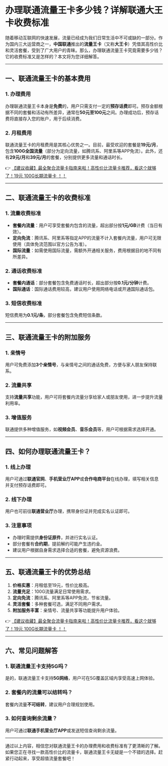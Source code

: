 # 办理联通流量王卡多少钱？详解联通大王卡收费标准

随着移动互联网的快速发展，流量已经成为我们日常生活中不可或缺的一部分。作为国内三大运营商之一，**中国联通**推出的**流量王卡**（又称**大王卡**）凭借其高性价比和灵活套餐，受到了广大用户的青睐。那么，办理联通流量王卡究竟需要多少钱？它的收费标准又是怎样的？本文将为您详细解答。

---

## 一、联通流量王卡的基本费用

### 1. 办理费用
办理联通流量王卡本身是**免费**的，用户只需支付一定的**预存话费**即可。预存金额根据不同的套餐和活动有所差异，通常在**50元至100元**之间。办理成功后，预存话费将直接存入您的账户，用于后续消费。

### 2. 月租费用
联通流量王卡的月租费用是其核心优势之一。目前，最受欢迎的套餐是**19元/月**，包含**100G全国流量**（部分为定向流量，如腾讯系、阿里系等APP免流）。此外，还有**29元/月**和**39元/月**的套餐，分别提供更多流量和通话时长。

👉 [【建议收藏】最全聚合流量卡指南来啦！高性价比流量卡推荐，看这个就够了！19元 100G长期流量卡 ！！](https://bit.ly/Liuliangka)

---

## 二、联通流量王卡的收费标准

### 1. 流量收费标准
- **套餐内流量**：用户可享受套餐内包含的流量，超出部分按**1元/GB**计费（当日有效）。
- **定向免流**：腾讯系、阿里系等指定APP的流量不计入套餐内流量，用户可无限使用（具体免流范围以官方公告为准）。
- **国际流量**：如需使用国际流量，需额外开通相关服务，费用根据目的地不同有所差异。

### 2. 通话收费标准
- **套餐内通话**：部分套餐包含免费通话时长，超出部分按**0.1元/分钟**计费。
- **国际通话**：国际通话费用较高，建议用户使用网络电话或开通国际通话包。

### 3. 短信收费标准
短信费用为**0.1元/条**，部分套餐包含免费短信条数。

---

## 三、联通流量王卡的附加服务

### 1. 亲情号
用户可免费添加**3个亲情号**，与亲情号之间的通话免费，方便与家人朋友保持联系。

### 2. 流量共享
支持**流量共享**功能，用户可将套餐内流量分享给家人或朋友使用，进一步提升流量利用率。

### 3. 增值服务
联通提供多种增值服务，如**视频会员**、**音乐会员**等，用户可根据需求选择开通。

---

## 四、如何办理联通流量王卡？

### 1. 线上办理
用户可通过**联通官网**、**手机营业厅APP**或**合作电商平台**在线办理，填写相关信息并支付预存话费即可。

### 2. 线下办理
用户也可前往**联通营业厅**办理，携带身份证并完成实名认证即可。

### 3. 注意事项
- 办理时需提供**身份证原件**，并进行实名认证。
- 部分套餐有**合约期**，提前解约可能产生违约金。
- 建议用户根据自身需求选择合适的套餐，避免资源浪费。

---

## 五、联通流量王卡的优势总结

1. **价格实惠**：月租低至19元，性价比极高。
2. **流量充足**：100G流量满足日常使用需求。
3. **定向免流**：腾讯系、阿里系等APP免流，节省流量。
4. **灵活套餐**：多种套餐可选，满足不同用户需求。
5. **附加服务丰富**：亲情号、流量共享等功能提升用户体验。

👉 [【建议收藏】最全聚合流量卡指南来啦！高性价比流量卡推荐，看这个就够了！19元 100G长期流量卡 ！！](https://bit.ly/Liuliangka)

---

## 六、常见问题解答

### 1. 联通流量王卡支持5G吗？
是的，联通流量王卡支持**5G网络**，用户可在5G覆盖区域内享受高速上网体验。

### 2. 套餐内的流量可以结转吗？
套餐内流量**不可结转**，建议用户合理规划使用。

### 3. 如何查询剩余流量？
用户可通过**联通手机营业厅APP**或发送短信查询剩余流量。

---

通过以上内容，相信您对联通流量王卡的办理费用和收费标准有了更清晰的了解。如果您正在寻找一款高性价比的流量卡，联通流量王卡无疑是一个不错的选择。赶紧行动起来，享受超值流量套餐吧！